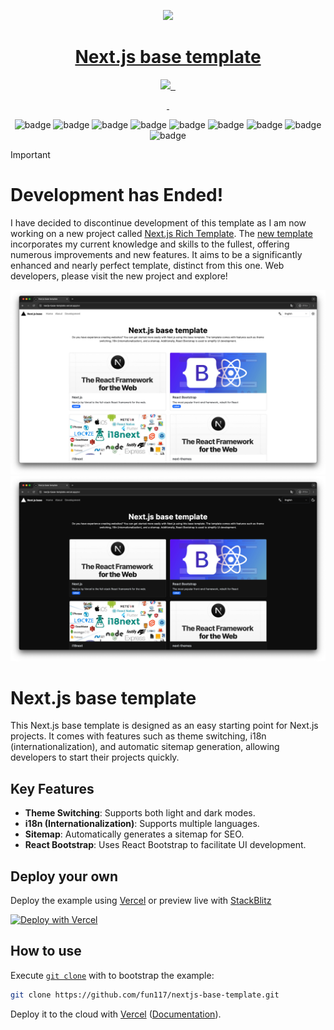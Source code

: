 <p align="center">
  <a href="https://nextjs-base-template.vercel.app/">
    <picture>
      <source media="(prefers-color-scheme: dark)" srcset="https://assets.vercel.com/image/upload/v1662130559/nextjs/Icon_dark_background.png">
      <img src="https://assets.vercel.com/image/upload/v1662130559/nextjs/Icon_light_background.png" height="128">
    </picture>
    <h1 align="center">Next.js base template</h1>
  </a>
</p>

<p align="center">
  <a aria-label="Vercel logo" href="https://vercel.com">
    <img src="https://img.shields.io/badge/MADE%20BY%20Vercel-000000.svg?style=for-the-badge&logo=Vercel&labelColor=000">
  </a>
  <a aria-label="NPM version" href="https://www.npmjs.com/package/next/">
    <img alt="" src="https://img.shields.io/npm/v/next?style=for-the-badge&label=NPM&labelColor=black">
  </a>
  <a aria-label="License" href="https://github.com/Fun117/nextjs-base-template/blob/main/LICENSE.txt">
    <img alt="" src="https://img.shields.io/github/license/Fun117/nextjs-base-template?style=for-the-badge&labelColor=000000">
  </a>
</p>

<p align="center">
  <a aria-label="README - English" href="./README.md">
    <img alt="" src="https://img.shields.io/badge/English-blue?style=for-the-badge">
  </a>
  <a aria-label="README - 日本語" href="./md/ja.md">
    <img alt="" src="https://img.shields.io/badge/日本語-blue?style=for-the-badge">
  </a>
</p>

<div align="center">
 <img alt="badge" src="https://img.shields.io/github/watchers/fun117/nextjs-base-template"/>
 <img alt="badge" src="https://img.shields.io/github/stars/fun117/nextjs-base-template"/>
 <img alt="badge" src="https://img.shields.io/github/forks/fun117/nextjs-base-template"/>
 <img alt="badge" src="https://img.shields.io/github/downloads/fun117/nextjs-base-template/total?style=social"/>
 <img alt="badge" src="https://img.shields.io/github/v/release/fun117/nextjs-base-template?style=social"/>
 <img alt="badge" src="https://img.shields.io/badge/1,013-a?style=social&label=View"/>
 <img alt="badge" src="https://img.shields.io/badge/114-a?style=social&label=Git%20Clone"/>
 <img alt="badge" src="https://img.shields.io/github/commit-activity/t/fun117/nextjs-base-template?style=social"/>
 <img alt="badge" src="https://img.shields.io/github/last-commit/fun117/nextjs-base-template?style=social"/>
</div>

> [!IMPORTANT]
> # Development has Ended!
> I have decided to discontinue development of this template as I am now working on a new project called [Next.js Rich Template](https://nextjs-rich-tpl.vercel.app). The [new template](https://nextjs-rich-tpl.vercel.app) incorporates my current knowledge and skills to the fullest, offering numerous improvements and new features. It aims to be a significantly enhanced and nearly perfect template, distinct from this one. Web developers, please visit the new project and explore!

<p align="center">
  <img alt="Desctop light Image" src="./public/img/screenshot/en-light-fullscreen.png">
  <img alt="Desctop dark Image" src="./public/img/screenshot/en-dark-fullscreen.png">
</p>

# Next.js base template

This Next.js base template is designed as an easy starting point for Next.js projects. It comes with features such as theme switching, i18n (internationalization), and automatic sitemap generation, allowing developers to start their projects quickly.

## Key Features

- **Theme Switching**: Supports both light and dark modes.
- **i18n (Internationalization)**: Supports multiple languages.
- **Sitemap**: Automatically generates a sitemap for SEO.
- **React Bootstrap**: Uses React Bootstrap to facilitate UI development.

## Deploy your own

Deploy the example using [Vercel](https://vercel.com?utm_source=github&utm_medium=readme&utm_campaign=next-example) or preview live with [StackBlitz](https://stackblitz.com/github/fun117/nextjs-base-template)

[![Deploy with Vercel](https://vercel.com/button)](https://vercel.com/new/clone?repository-url=https://github.com/Fun117/nextjs-base-template&project-name=nextjs-base-template&repository-name=nextjs-base-template)

## How to use

Execute [`git clone`](https://github.com/vercel/next.js/tree/canary/packages/create-next-app) with to bootstrap the example:

```bash
git clone https://github.com/fun117/nextjs-base-template.git
```

Deploy it to the cloud with [Vercel](https://vercel.com/new?utm_source=github&utm_medium=readme&utm_campaign=next-example) ([Documentation](https://nextjs.org/docs/deployment)).
